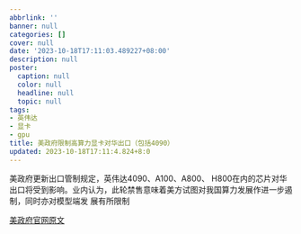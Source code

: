 ```yaml
---
abbrlink: ''
banner: null
categories: []
cover: null
date: '2023-10-18T17:11:03.489227+08:00'
description: null
poster:
  caption: null
  color: null
  headline: null
  topic: null
tags:
- 英伟达
- 显卡
- gpu
title: 美政府限制高算力显卡对华出口（包括4090）
updated: 2023-10-18T17:11:4.824+8:0
---
```

美政府更新出口管制规定，英伟达4090、A100、A800、 H800在内的芯片对华出口将受到影响。业内认为，此轮禁售意味着美方试图对我国算力发展作进一步遏制，同时亦对模型端发 展有所限制

[美政府官网原文](https://www.sec.gov/ix?doc=/Archives/edgar/data/1045810/000104581023000217/nvda-20231017.htm)
